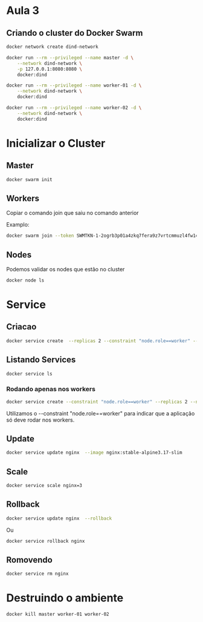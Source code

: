 # Aula 3

## Criando o cluster do Docker Swarm
```Bash
docker network create dind-network

docker run --rm --privileged --name master -d \
	--network dind-network \
    -p 127.0.0.1:8080:8080 \
	docker:dind

docker run --rm --privileged --name worker-01 -d \
	--network dind-network \
	docker:dind

docker run --rm --privileged --name worker-02 -d \
	--network dind-network \
	docker:dind
```

# Inicializar o Cluster
## Master
```Bash
docker swarm init
```

## Workers
Copiar o comando join que saiu no comando anterior

Examplo:
```Bash
docker swarm join --token SWMTKN-1-2ogrb3p01a4zkq7fera9z7vrtcmmuzl4fw14ydck4gnjxx54ve-dqr961mght0avk1v6sdsum9mv 172.19.0.2:2377
```

## Nodes
Podemos validar os nodes que estão no cluster
```Bash
docker node ls
```

# Service
## Criacao
```Bash
docker service create  --replicas 2 --constraint "node.role==worker" --publish published=8080,target=80 --name nginx nginx
```

## Listando Services
```Bash
docker service ls
```


### Rodando apenas nos workers
```Bash
docker service create --constraint "node.role==worker" --replicas 2 --name nginx nginx

```
Utilizamos o --constraint "node.role==worker" para indicar que a aplicação só deve rodar nos workers.
## Update
```Bash
docker service update nginx  --image nginx:stable-alpine3.17-slim
```

## Scale

```Bash
docker service scale nginx=3
```
## Rollback

```Bash
docker service update nginx  --rollback
```
Ou
```Bash
docker service rollback nginx 
```


## Romovendo
```Bash
docker service rm nginx
```

# Destruindo o ambiente
```Bash
docker kill master worker-01 worker-02
```